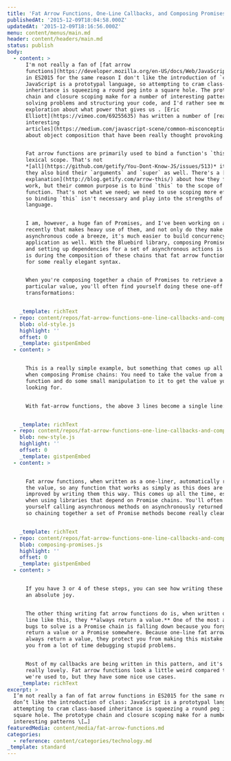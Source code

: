```yaml
---
title: 'Fat Arrow Functions, One-Line Callbacks, and Composing Promises'
publishedAt: '2015-12-09T18:04:58.000Z'
updatedAt: '2015-12-09T18:16:56.000Z'
menu: content/menus/main.md
header: content/headers/main.md
status: publish
body:
  - content: >
      I'm not really a fan of [fat arrow
      functions](https://developer.mozilla.org/en-US/docs/Web/JavaScript/Reference/Functions/Arrow_functions)
      in ES2015 for the same reason I don't like the introduction of `class`:
      JavaScript is a prototypal language, so attempting to cram class-based
      inheritance is squeezing a round peg into a square hole. The prototype
      chain and closure scoping make for a number of interesting patterns for
      solving problems and structuring your code, and I'd rather see more
      exploration about what power that gives us . [Eric
      Elliott](https://vimeo.com/69255635) has written a number of [really
      interesting
      articles](https://medium.com/javascript-scene/common-misconceptions-about-inheritance-in-javascript-d5d9bab29b0a)
      about object composition that have been really thought provoking.


      Fat arrow functions are primarily used to bind a function's `this` to its
      lexical scope. That's not
      *[all](https://github.com/getify/You-Dont-Know-JS/issues/513)* it does;
      they also bind their `arguments` and `super` as well. There's a [great
      explanation](http://blog.getify.com/arrow-this/) about how they fully
      work, but their common purpose is to bind `this` to the scope of the arrow
      function. That's not what we need; we need to use scoping more effectively
      so binding `this` isn't necessary and play into the strengths of the
      language.


      I am, however, a huge fan of Promises, and I've been working on a project
      recently that makes heavy use of them, and not only do they make handling
      asynchronous code a breeze, it's much easier to build concurrency into the
      application as well. With the Bluebird library, composing Promise chains
      and setting up dependencies for a set of asynchronous actions is *fun*. It
      is during the composition of these chains that fat arrow functions make
      for some really elegant syntax.


      When you're composing together a chain of Promises to retrieve a
      particular value, you'll often find yourself doing these one-off
      transformations:


    _template: richText
  - repo: content/repos/fat-arrow-functions-one-line-callbacks-and-composing-promises.md
    blob: old-style.js
    highlight: ''
    offset: 0
    _template: gistpenEmbed
  - content: >


      This is a really simple example, but something that comes up all the time
      when composing Promise chains: You need to take the value from a previous
      function and do some small manipulation to it to get the value you're
      looking for.


      With fat-arrow functions, the above 3 lines become a single line:


    _template: richText
  - repo: content/repos/fat-arrow-functions-one-line-callbacks-and-composing-promises.md
    blob: new-style.js
    highlight: ''
    offset: 0
    _template: gistpenEmbed
  - content: >


      Fat arrow functions, when written as a one-liner, automatically returns
      the value, so any function that works as simply as this does are vastly
      improved by writing them this way. This comes up all the time, especially
      when using libraries that depend on Promise chains. You'll often find
      yourself calling asynchronous methods on asynchronously returned objects,
      so chaining together a set of Promise methods become really clean:


    _template: richText
  - repo: content/repos/fat-arrow-functions-one-line-callbacks-and-composing-promises.md
    blob: composing-promises.js
    highlight: ''
    offset: 0
    _template: gistpenEmbed
  - content: >


      If you have 3 or 4 of these steps, you can see how writing these becomes
      an absolute joy.


      The other thing writing fat arrow functions do is, when written on one
      line like this, they **always return a value.** One of the most annoying
      bugs to solve is a Promise chain is falling down because you forgot to
      return a value or a Promise somewhere. Because one-line fat arrow function
      always return a value, they protect you from making this mistake and save
      you from a lot of time debugging stupid problems.


      Most of my callbacks are being written in this pattern, and it's been
      really lovely. Fat arrow functions look a little weird compared to what
      we're used to, but they have some nice use cases.
    _template: richText
excerpt: >
  I’m not really a fan of fat arrow functions in ES2015 for the same reason I
  don’t like the introduction of class: JavaScript is a prototypal language, so
  attempting to cram class-based inheritance is squeezing a round peg into a
  square hole. The prototype chain and closure scoping make for a number of
  interesting patterns \[…]
featuredMedia: content/media/fat-arrow-functions.md
categories:
  - reference: content/categories/technology.md
_template: standard
---
```



